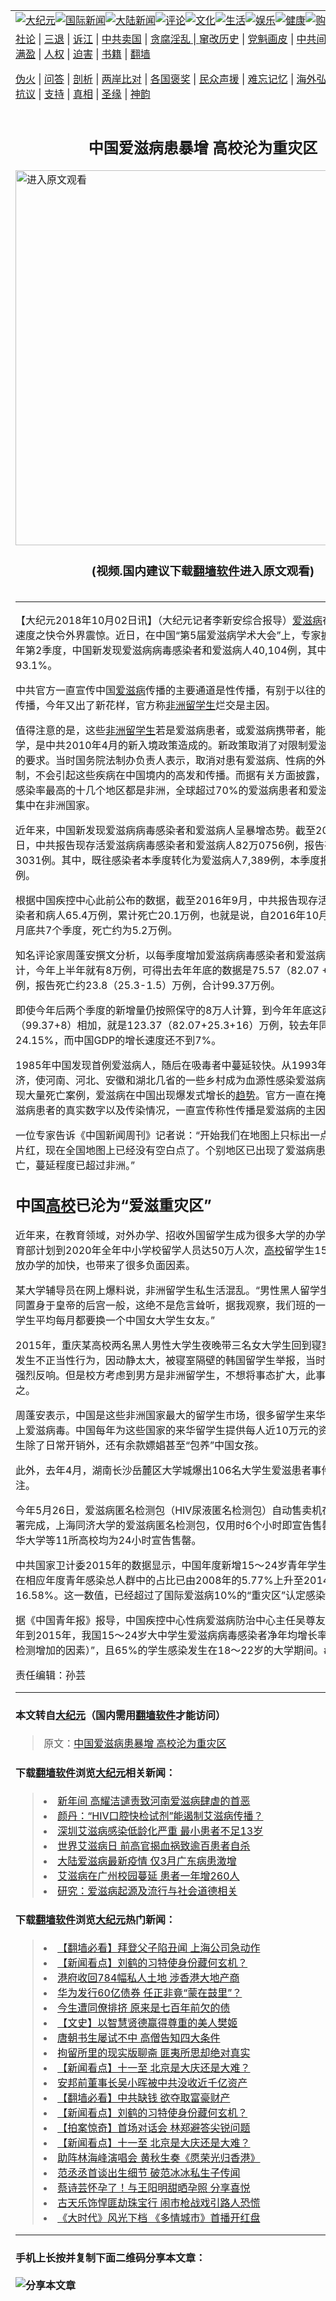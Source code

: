 <a name="1" id="1" target="_blank"></a><span id="1"></span>
<table border="0"><tr><td colspan="2" VALIGN=TOP><a href="https://github.com/asdfgt5/djy/blob/master/gb/nsc413.md#1"><img src="https://raw.githubusercontent.com/asdfgt5/1/master/t/djy/1.jpg" title="大纪元"></a><a href="https://github.com/asdfgt5/djy/blob/master/gb/n24hr.md#1"><img src="https://raw.githubusercontent.com/asdfgt5/1/master/t/djy/3.jpg" title="国际新闻"></a><a href="https://github.com/asdfgt5/djy/blob/master/gb/nsc413.md#1"><img src="https://raw.githubusercontent.com/asdfgt5/1/master/t/djy/4.jpg" title="大陆新闻"></a><a href="https://github.com/asdfgt5/djy/blob/master/gb/news392.md#1"><img src="https://raw.githubusercontent.com/asdfgt5/1/master/t/djy/5.jpg" title="评论"></a><a href="https://github.com/asdfgt5/djy/blob/master/gb/news2007.md#1"><img src="https://raw.githubusercontent.com/asdfgt5/1/master/t/djy/6.jpg" title="文化"></a><a href="https://github.com/asdfgt5/djy/blob/master/gb/news2008.md#1"><img src="https://raw.githubusercontent.com/asdfgt5/1/master/t/djy/7.jpg" title="生活"></a><a href="https://github.com/asdfgt5/djy/blob/master/gb/ncyule.md#1"><img src="https://raw.githubusercontent.com/asdfgt5/1/master/t/djy/8.jpg" title="娱乐"></a><a href="https://github.com/asdfgt5/djy/blob/master/gb/nsc1002.md#1"><img src="https://raw.githubusercontent.com/asdfgt5/1/master/t/djy/9.jpg" title="健康"><a href="https://www.youlucky.com"><img src="https://raw.githubusercontent.com/asdfgt5/1/master/t/djy/10.jpg" title="购物"></a><a href="https://www.supportepoch.org/donation?utm_medium=epochtimes&utm_source=referral&utm_campaign=donate_button_djyhomepage"><img src="https://raw.githubusercontent.com/asdfgt5/1/master/t/djy/12.jpg" title="捐款"></a></td></tr>
<tr><td colspan="2" VALIGN=TOP><a target="_blank" href="https://git.io/fjCRf">社论</a> | <a target="_blank" href="https://github.com/asdfgt5/djy/blob/master/gb/nf5657.md#1">三退</a> | <a target="_blank" href="https://github.com/asdfgt5/djy/blob/master/gb/nf6123.md#1">诉江</a> | <a target="_blank" href="https://github.com/asdfgt5/djy/blob/master/gb/nf1176117.md#1">中共卖国</a> | <a target="_blank" href="https://github.com/asdfgt5/djy/blob/master/gb/nf5773.md#1">贪腐淫乱 | <a target="_blank" href="https://github.com/asdfgt5/djy/blob/master/gb/nf1176115.md#1">窜改历史</a> | <a target="_blank" href="https://github.com/asdfgt5/djy/blob/master/gb/nf1176107.md#1">党魁画皮</a> | <a target="_blank" href="https://github.com/asdfgt5/djy/blob/master/gb/nf1320400.md#1">中共间谍</a> | <a target="_blank" href="https://github.com/asdfgt5/djy/blob/master/gb/nf1176114.md#1">破坏传统</a> | <a target="_blank" href="https://github.com/asdfgt5/djy/blob/master/gb/nf5287.md#1">恶贯满盈</a> | <a target="_blank" href="https://github.com/asdfgt5/djy/blob/master/gb/ncid278.md#1">人权</a> | <a target="_blank" href="https://github.com/asdfgt5/djy/blob/master/gb/nf1176111.md#1">迫害</a> | <a target="_blank" href="https://github.com/asdfgt5/djy/blob/master/gb/nf1235328.md#1">书籍</a> | <a target="_blank" href="https://github.com/asdfgt5/fq/blob/master/README.md?zsrh#1">翻墙</a></p><p><a target="_blank" href="https://github.com/asdfgt5/djy/blob/master/gb/nf5562.md#1">伪火</a> | <a target="_blank" href="https://github.com/asdfgt5/djy/blob/master/gb/nf4378.md#1">问答</a> | <a target="_blank" href="https://github.com/asdfgt5/djy/blob/master/gb/nf5792.md#1">剖析</a> | <a target="_blank" href="https://github.com/asdfgt5/djy/blob/master/gb/nf5735.md#1">两岸比对</a> | <a target="_blank" href="https://github.com/asdfgt5/djy/blob/master/gb/nf6119.md#1">各国褒奖</a> | <a target="_blank" href="https://github.com/asdfgt5/djy/blob/master/gb/nf6120.md#1">民众声援</a> | <a target="_blank" href="https://github.com/asdfgt5/djy/blob/master/gb/nf1188594.md#1">难忘记忆</a> | <a target="_blank" href="https://github.com/asdfgt5/djy/blob/master/gb/nf3180.md#1">海外弘传</a> | <a target="_blank" href="https://github.com/asdfgt5/djy/blob/master/gb/nf5410.md#1">万人上访</a> | <a target="_blank" href="https://github.com/asdfgt5/ntdtv/blob/master/gb/prog1530_1.md#1">和平抗议</a> | <a target="_blank" href="https://github.com/asdfgt5/djy/blob/master/gb/nf4386.md#1">支持</a> | <a target="_blank" href="https://github.com/asdfgt5/djy/blob/master/gb/nf4389.md#1">真相</a> | <a target="_blank" href="https://github.com/asdfgt5/djy/blob/master/gb/nf5790.md#1">圣缘</a> | <a target="_blank" href="https://github.com/asdfgt5/djy/blob/master/gb/nf4786.md#1">神韵</a></td></tr>
<tr><td VALIGN=TOP width="626"><h2 align=center>中国爱滋病患暴增 高校沦为重灾区</h2>
<a href="https://git.io/JeZtZ"><img width="600" src="https://raw.githubusercontent.com/asdfgt5/djy/master/gb/300/djtsp.jpg"title="进入原文观看"  alt="进入原文观看"></a><h3 align=center>(视频.国内建议下载<a href="https://git.io/JesJV">翻墙软件</a>进入原文观看)</h3>
<h6></h6>
<hr>
<p>【大纪元2018年10月02日讯】（大纪元记者李新安综合报导）<a href="https://github.com/asdfgt5/djy/blob/master/gb/tag/%E7%88%B1%E6%BB%8B%E7%97%85.md">爱滋病</a>在中国传播的速度之快令外界震惊。近日，在中国“第5届爱滋病学术大会”上，专家披露，仅2018年第2季度，中国新发现爱滋病病毒感染者和爱滋病人40,104例，其中性传播占93.1%。</p>
<p>中共官方一直宣传中国<a href="https://github.com/asdfgt5/djy/blob/master/gb/tag/%E7%88%B1%E6%BB%8B%E7%97%85.md">爱滋病</a>传播的主要通道是性传播，有别于以往的同性恋之间的传播，今年又出了新花样，官方称<a href="https://github.com/asdfgt5/djy/blob/master/gb/tag/%E9%9D%9E%E6%B4%B2.md">非洲</a><a href="https://github.com/asdfgt5/djy/blob/master/gb/tag/%E7%95%99%E5%AD%A6%E7%94%9F.md">留学生</a>烂交是主因。</p>
<p>值得注意的是，这些<a href="https://github.com/asdfgt5/djy/blob/master/gb/tag/%E9%9D%9E%E6%B4%B2.md">非洲</a><a href="https://github.com/asdfgt5/djy/blob/master/gb/tag/%E7%95%99%E5%AD%A6%E7%94%9F.md">留学生</a>若是爱滋病患者，或爱滋病携带者，能进入中国留学，是中共2010年4月的新入境政策造成的。新政策取消了对限制爱滋病外国人入境的要求。当时国务院法制办负责人表示，取消对患有爱滋病、性病的外国人的入境限制，不会引起这些疾病在中国境内的高发和传播。而据有关方面披露，世界上爱滋病感染率最高的十几个地区都是非洲，全球超过70%的爱滋病患者和爱滋病毒携带者都集中在非洲国家。</p>
<p>近年来，中国新发现爱滋病病毒感染者和爱滋病人呈暴增态势。截至2018年6月30日，中共报告现存活爱滋病病毒感染者和爱滋病人82万0756例，报告死亡25万3031例。其中，既往感染者本季度转化为爱滋病人7,389例，本季度报告死亡8,018例。</p>
<p>根据中国疾控中心此前公布的数据，截至2016年9月，中共报告现存活爱滋病病毒感染者和病人65.4万例，累计死亡20.1万例，也就是说，自2016年10月至2018年6月底共7个季度，死亡约为5.2万例。</p>
<p>知名评论家周蓬安撰文分析，以每季度增加爱滋病病毒感染者和爱滋病人4万例为计，今年上半年就有8万例，可得出去年年底的数据是75.57（82.07 +1.5-8）万例，报告死亡约23.8（25.3-1.5）万例，合计99.37万例。</p>
<p>即使今年后两个季度的新增量仍按照保守的8万人计算，到今年年底这两个数据（99.37+8）相加，就是123.37（82.07+25.3+16）万例，较去年同期增长24.15%，而中国GDP的增长速度还不到7%。</p>
<p>1985年中国发现首例爱滋病人，随后在吸毒者中蔓延较快。从1993年开始的血浆经济，使河南、河北、安徽和湖北几省的一些乡村成为血源性感染爱滋病的重灾区，出现大量死亡案例，爱滋病在中国出现爆发式增长的<a href="https://github.com/asdfgt5/djy/blob/master/gb/tag/%E8%B6%8B%E5%8A%BF.md">趋势</a>。官方一直在掩盖这些地区爱滋病患者的真实数字以及传染情况，一直宣传称性传播是爱滋病的主因。</p>
<p>一位专家告诉《中国新闻周刊》记者说：“开始我们在地图上只标出一点红，后来是一片红，现在全国地图上已经没有空白点了。个别地区已出现了爱滋病患者的大批死亡，蔓延程度已超过非洲。”</p>
<h2>中国<a href="https://github.com/asdfgt5/djy/blob/master/gb/tag/%E9%AB%98%E6%A0%A1.md">高校</a>已沦为“爱滋重灾区”</h2>
<p>近年来，在教育领域，对外办学、招收外国留学生成为很多大学的办学目标。中共教育部计划到2020年全年中小学校留学人员达50万人次，<a href="https://github.com/asdfgt5/djy/blob/master/gb/tag/%E9%AB%98%E6%A0%A1.md">高校</a>留学生15万人。随着开放办学的加快，也带来了很多负面因素。</p>
<p>某大学辅导员在网上爆料说，非洲留学生私生活混乱。“男性黑人留学生置身校园，如同置身于皇帝的后宫一般，这绝不是危言耸听，据我观察，我们班的一个男性黑人留学生平均每月都要换一个中国女大学生女友。”</p>
<p>2015年，重庆某高校两名黑人男性大学生夜晚带三名女大学生回到寝室，当晚五人发生不正当性行为，因动静太大，被寝室隔壁的韩国留学生举报，当时在校内引起了强烈反响。但是校方考虑到男方是非洲留学生，不想将事态扩大，此事后来不了了之。</p>
<p>周蓬安表示，中国是这些非洲国家最大的留学生市场，很多留学生来华前就已经感染上爱滋病毒。中国每年为这些国家的来华留学生提供每人近10万元的资助，这些留学生除了日常开销外，还有余款嫖娼甚至“包养”中国女孩。</p>
<p>此外，去年4月，湖南长沙岳麓区大学城爆出106名大学生爱滋患者事件引发社会关注。</p>
<p>今年5月26日，爱滋病匿名检测包（HIV尿液匿名检测包）自动售卖机在上海高校部署完成，上海同济大学的爱滋病匿名检测包，仅用时6个小时即宣告售罄。去年，清华大学等11所高校均为24小时宣告售罄。</p>
<p>中共国家卫计委2015年的数据显示，中国年度新增15～24岁青年学生爱滋病感染者在相应年度青年感染总人群中的占比已由2008年的5.77%上升至2014年的16.58%。这一数值，已经超过了国际爱滋病10%的“重灾区”认定感染红线值。</p>
<p>据《中国青年报》报导，中国疾控中心性病爱滋病防治中心主任吴尊友透露，“2011年到2015年，我国15～24岁大中学生爱滋病病毒感染者净年均增长率达35%（扣除检测增加的因素）”，且65%的学生感染发生在18～22岁的大学期间。#</p>
<p>责任编辑：孙芸</p>
<hr>

#### 本文转自<a href="http://www.epochtimes.com">大纪元</a>（国内需用<a href="https://git.io/JesJV">翻墙软件</a>才能访问）
> 原文：<a href="http://www.epochtimes.com/gb/18/10/1/n10754336.htm">中国爱滋病患暴增 高校沦为重灾区</a>
#### 下载<a href="https://git.io/JesJV">翻墙软件</a>浏览<a href="http://www.epochtimes.com">大纪元</a>相关新闻：
> <li><a href="http://www.epochtimes.com/gb/18/2/17/n10149988.htm">新年间 高耀洁谴责致河南爱滋病肆虐的首恶</a></li>
> <li><a href="http://www.epochtimes.com/gb/17/12/31/n10011867.htm">颜丹：“HIV口腔快检试剂”能遏制艾滋病传播？</a></li>
> <li><a href="http://www.epochtimes.com/gb/17/12/2/n9916703.htm">深圳艾滋病感染低龄化严重 最小患者不足13岁</a></li>
> <li><a href="http://www.epochtimes.com/gb/17/12/1/n9912875.htm">世界艾滋病日 前高官揭血祸致逾百患者自杀</a></li>
> <li><a href="http://www.epochtimes.com/gb/17/4/15/n9040112.htm">大陆爱滋病最新疫情 仅3月广东病患激增</a></li>
> <li><a href="http://www.epochtimes.com/gb/16/11/29/n8537668.htm">艾滋病在广州校园蔓延 患者一年增260人</a></li>
> <li><a href="http://www.epochtimes.com/gb/16/6/21/n8019067.htm">研究：爱滋病起源及流行与社会道德相关</a></li>

#### 下载<a href="https://git.io/JesJV">翻墙软件</a>浏览<a href="http://www.epochtimes.com">大纪元</a>热门新闻：
> <li><a href="http://www.epochtimes.com/gb/19/9/27/n11549410.htm">【翻墙必看】拜登父子陷丑闻 上海公司急动作</a></li>
> <li><a href="http://www.epochtimes.com/gb/19/9/27/n11551223.htm">【新闻看点】刘鹤的习特使身份藏何玄机？</a></li>
> <li><a href="http://www.epochtimes.com/gb/19/9/27/n11551088.htm">港府收回784幅私人土地 涉香港大地产商</a></li>
> <li><a href="http://www.epochtimes.com/gb/19/9/27/n11551310.htm">华为发行60亿债券 任正非竟“蒙在鼓里”？</a></li>
> <li><a href="http://www.epochtimes.com/gb/15/9/3/n4519621.htm">今生遭同僚排挤 原来是七百年前欠的债</a></li>
> <li><a href="http://www.epochtimes.com/gb/19/9/22/n11539138.htm">【文史】以智慧贤德赢得尊重的美人樊姬</a></li>
> <li><a href="http://www.epochtimes.com/gb/19/9/20/n11534314.htm">唐朝书生屡试不中 高僧告知四大条件</a></li>
> <li><a href="http://www.epochtimes.com/gb/19/9/22/n11539196.htm">拘留所里的现实版聊斋 匪夷所思却绝对真实</a></li>
> <li><a href="http://www.epochtimes.com/gb/19/9/26/n11548856.htm">【新闻看点】十一至 北京是大庆还是大难？</a></li>
> <li><a href="http://www.epochtimes.com/gb/19/9/26/n11547317.htm">安邦前董事长吴小晖被中共没收近千亿资产</a></li>
> <li><a href="http://www.epochtimes.com/gb/19/9/25/n11546931.htm">【翻墙必看】中共缺钱 欲夺取富豪财产</a></li>
> <li><a href="http://www.epochtimes.com/gb/19/9/27/n11551223.htm">【新闻看点】刘鹤的习特使身份藏何玄机？</a></li>
> <li><a href="http://www.epochtimes.com/gb/19/9/27/n11549383.htm">【拍案惊奇】首场对话会 林郑避答尖锐问题</a></li>
> <li><a href="http://www.epochtimes.com/gb/19/9/26/n11548856.htm">【新闻看点】十一至 北京是大庆还是大难？</a></li>
> <li><a href="http://www.epochtimes.com/gb/19/9/23/n11541692.htm">助阵林海峰演唱会 黄秋生奏《愿荣光归香港》</a></li>
> <li><a href="http://www.epochtimes.com/gb/19/9/27/n11551445.htm">范丞丞首谈出生细节 破范冰冰私生子传闻</a></li>
> <li><a href="http://www.epochtimes.com/gb/19/9/26/n11547898.htm">蔡诗芸怀孕了！与王阳明甜晒孕照 分享喜悦</a></li>
> <li><a href="http://www.epochtimes.com/gb/19/9/25/n11546599.htm">古天乐饰悍匪劫珠宝行 闹市枪战戏引路人恐慌</a></li>
> <li><a href="http://www.epochtimes.com/gb/19/9/26/n11548085.htm">《大时代》风光下档 《多情城市》首播开红盘</a></li>
<hr>

#### 手机上长按并复制下面二维码分享本文章：<br><br><img src="http://www.hehaibao.com/qr/index.php?m=1&e=L&p=10&t=&d=https://github.com/asdfgt5/djy/blob/master/gb/18/10/1/n10754336.md%231" title="分享本文章"></td><td VALIGN=TOP><a href="https://github.com/asdfgt5/djy/blob/master/gb/16/1/21/n4622075.md?dfh#1" target="_blank"><img src="https://raw.githubusercontent.com/asdfgt5/djy/master/gb/300/wei-f1.jpg" title="中共的伪火骗局"  alt="中共的伪火骗局"></a><br><a href="https://github.com/asdfgt5/yh/blob/master/README.md?dfh#1" target="_blank"><img src="https://raw.githubusercontent.com/asdfgt5/djy/master/gb/300/yong-h.jpg" title="永恒的见证"  alt="永恒的见证"></a><br><a href="https://github.com/asdfgt5/djy/blob/master/gb/13/9/29/n3974789.md?dfh#1" target="_blank"><img src="https://raw.githubusercontent.com/asdfgt5/djy/master/gb/300/shang-lnz.jpg" title="善良女子被中共投男牢"  alt="善良女子被中共投男牢"></a><br><a href="https://github.com/asdfgt5/djy/blob/master/gb/16/3/16/n4663449.md?dfh#1" target="_blank"><img src="https://raw.githubusercontent.com/asdfgt5/djy/master/gb/300/huo-z3.jpg" title="警卫目击活摘器官"  alt="警卫目击活摘器官"></a><br><a href="https://github.com/asdfgt5/djy/blob/master/gb/16/8/7/n8177641.md?dfh#1" target="_blank"><img src="https://raw.githubusercontent.com/asdfgt5/djy/master/gb/300/huo-z4.jpg" title="证人描述活摘恐怖"  alt="证人描述活摘恐怖"></a><br><a href="https://github.com/asdfgt5/djy/blob/master/gb/10/4/19/n2881569.md?dfh#1" target="_blank"><img src="https://raw.githubusercontent.com/asdfgt5/djy/master/gb/300/huo-z1.jpg" title="揭开活摘器官黑幕"  alt="揭开活摘器官黑幕"></a><br><a href="https://github.com/asdfgt5/djy/blob/master/gb/10/11/7/n3077476.md?dfh#1" target="_blank"><img src="https://raw.githubusercontent.com/asdfgt5/djy/master/gb/300/ma-ks.jpg" title="马克思的成魔之路"  alt="马克思的成魔之路"></a><br><a href="https://github.com/asdfgt5/djy/blob/master/gb/14/6/9/n4173977.md?dfh#1" target="_blank"><img src="https://raw.githubusercontent.com/asdfgt5/djy/master/gb/300/chang-zs.jpg" title="藏字石 蕴天机"  alt="藏字石 蕴天机"></a><br><a href="https://github.com/asdfgt5/djy/blob/master/gb/18/5/10/n10381511.md?dfh#1" target="_blank"><img src="https://raw.githubusercontent.com/asdfgt5/djy/master/gb/300/st1.jpg" title="关注3亿人三退"  alt="关注3亿人三退"></a><br><a href="https://github.com/asdfgt5/djy/blob/master/gb/18/3/21/n10237682.md?dfh#1" target="_blank"><img src="https://raw.githubusercontent.com/asdfgt5/djy/master/gb/300/jie-t.jpg" title="解体中共复兴中华"  alt="解体中共复兴中华"></a><br><a href="https://github.com/asdfgt5/djy/blob/master/gb/9/2/9/n2422991.md?dfh#1" target="_blank"><img src="https://raw.githubusercontent.com/asdfgt5/djy/master/gb/300/gao-zs.jpg" title="中共迫害良心律师"  alt="中共迫害良心律师"></a><br><a href="https://github.com/asdfgt5/djy/blob/master/gb/18/12/9/n10900044.md?dfh#1" target="_blank"><img src="https://raw.githubusercontent.com/asdfgt5/djy/master/gb/300/sj1.jpg" title="303万人举报江泽民"  alt="303万人举报江泽民"></a><br><a href="https://github.com/asdfgt5/djy/blob/master/gb/18/8/28/n10672014.md?dfh#1" target="_blank"><img src="https://raw.githubusercontent.com/asdfgt5/djy/master/gb/300/sj2.jpg" title="这些官员为何起诉江泽民"  alt="这些官员为何起诉江泽民"></a><br><a href="https://github.com/asdfgt5/djy/blob/master/gb/8/12/18/n2367165.md?dfh#1" target="_blank"><img src="https://raw.githubusercontent.com/asdfgt5/djy/master/gb/300/liangan.jpg" title="海峡两岸的强烈对比"  alt="海峡两岸的强烈对比"></a><br><a href="https://github.com/asdfgt5/djy/blob/master/gb/15/5/5/n4427238.md?dfh#1" target="_blank"><img src="https://raw.githubusercontent.com/asdfgt5/djy/master/gb/300/jia-ndzl.jpg" title="加拿大总理的贺信"  alt="加拿大总理的贺信"></a><br><a href="https://github.com/asdfgt5/djy/blob/master/gb/11/6/17/n3289382.md?dfh#1" target="_blank"><img src="https://raw.githubusercontent.com/asdfgt5/djy/master/gb/300/xiao-wd.jpg" title="探寻真相兼听则明"  alt="探寻真相兼听则明"></a><br><a href="https://github.com/asdfgt5/djy/blob/master/gb/18/10/27/n10812623.md?dfh#1" target="_blank"><img src="https://raw.githubusercontent.com/asdfgt5/djy/master/gb/300/yindu.jpg" title="印度媒体报道东方"  alt="印度媒体报道东方"></a><br><a href="https://github.com/asdfgt5/djy/blob/master/gb/18/6/9/n10469652.md?dfh#1" target="_blank"><img src="https://raw.githubusercontent.com/asdfgt5/djy/master/gb/300/xie-j.jpg" title="不一样的海外校园"  alt="不一样的海外校园"></a><br><a href="https://github.com/asdfgt5/djy/blob/master/gb/7/4/5/n1669415.md?dfh#1" target="_blank"><img src="https://raw.githubusercontent.com/asdfgt5/djy/master/gb/300/li-up.jpg" title="从大师到徒弟的传奇"  alt="从大师到徒弟的传奇"></a><br><a href="https://github.com/asdfgt5/djy/blob/master/gb/17/5/26/n9191512.md?dfh#1" target="_blank"><img src="https://raw.githubusercontent.com/asdfgt5/djy/master/gb/300/zfl2.jpg" title="亿万人与东方一本奇书"  alt="亿万人与东方一本奇书"></a><br><a href="https://github.com/asdfgt5/djy/blob/master/gb/13/11/27/n4020290.md?dfh#1" target="_blank"><img src="https://raw.githubusercontent.com/asdfgt5/djy/master/gb/300/zhen-h.jpg" title="大陆见不到的震撼场面"  alt="大陆见不到的震撼场面"></a><br><a href="https://github.com/asdfgt5/djy/blob/master/gb/15/7/17/n4482910.md?dfh#1" target="_blank"><img src="https://raw.githubusercontent.com/asdfgt5/djy/master/gb/300/dalu-sk.jpg" title="人心向善 大陆当初盛况"  alt="人心向善 大陆当初盛况"></a><br><a href="https://github.com/asdfgt5/djy/blob/master/gb/9/10/15/n2689419.md?dfh#1" target="_blank"><img src="https://raw.githubusercontent.com/asdfgt5/djy/master/gb/300/zfl1.jpg" title="追寻真理 这书讲什么"  alt="追寻真理 这书讲什么"></a><br><a href="https://github.com/asdfgt5/fq/blob/master/README.md?dfh#1" target="_blank"><img src="https://raw.githubusercontent.com/asdfgt5/djy/master/gb/300/fq1.jpg" title="下载免费翻墙软件"  alt="下载免费翻墙软件"></a><br></td></tr></table>
